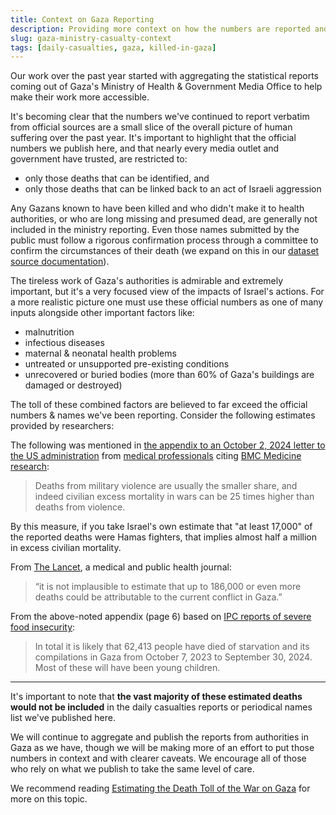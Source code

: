 ```yaml
---
title: Context on Gaza Reporting
description: Providing more context on how the numbers are reported and what they cover.
slug: gaza-ministry-casualty-context
tags: [daily-casualties, gaza, killed-in-gaza]
---
```


Our work over the past year started with aggregating the statistical reports coming out of Gaza's Ministry of Health & Government Media Office to help make their work more accessible.

It's becoming clear that the numbers we've continued to report verbatim from official sources are a small slice of the overall picture of human suffering over the past year. It's important to highlight that the official numbers we publish here, and that nearly every media outlet and government have trusted, are restricted to:

- only those deaths that can be identified, and
- only those deaths that can be linked back to an act of Israeli aggression

Any Gazans known to have been killed and who didn't make it to health authorities, or who are long missing and presumed dead, are generally not included in the ministry reporting. Even those names submitted by the public must follow a rigorous confirmation process through a committee to confirm the circumstances of their death (we expand on this in our [dataset source documentation](/docs/casualties-daily/#daily-sources)).

The tireless work of Gaza's authorities is admirable and extremely important, but it's a very focused view of the impacts of Israel's actions. For a more realistic picture one must use these official numbers as one of many inputs alongside other important factors like:

- malnutrition
- infectious diseases
- maternal & neonatal health problems
- untreated or unsupported pre-existing conditions
- unrecovered or buried bodies (more than 60% of Gaza's buildings are damaged or destroyed)

The toll of these combined factors are believed to far exceed the official numbers & names we've been reporting. Consider the following estimates provided by researchers:

The following was mentioned in [the appendix to an October 2, 2024 letter to the US administration](https://static1.squarespace.com/static/66e083452b3cbf4bbd719aa2/t/66fcd754b472610b6335d66f/1727846228615/Appendix+20241002.pdf) from [medical professionals](https://www.gazahealthcareletters.org/) citing [BMC Medicine research](https://link.springer.com/content/pdf/10.1186/s12916-020-01708-5.pdf):

> Deaths from military violence are usually the smaller
> share, and indeed civilian excess mortality in wars can be 25 times higher than deaths from
> violence.

By this measure, if you take Israel's own estimate that "at least 17,000" of the reported deaths were Hamas fighters, that implies almost half a million in excess civilian mortality.

From [The Lancet](<https://www.thelancet.com/journals/lancet/article/PIIS0140-6736(24)01169-3/fulltext>), a medical and public health journal:

> “it is not implausible to estimate that up to 186,000 or even more deaths
> could be attributable to the current conflict in Gaza.”

From the above-noted appendix (page 6) based on [IPC reports of severe food insecurity](https://www.ipcinfo.org/fileadmin/user_upload/ipcinfo/docs/IPC_Gaza_Strip_Acute_Food_Insecurity_MaySept2024_Special_Snapshot.pdf):

> In total it is likely that 62,413 people have died of starvation and its compilations in Gaza
> from October 7, 2023 to September 30, 2024. Most of these will have been young children.

---

It's important to note that **the vast majority of these estimated deaths would not be included** in the daily casualties reports or periodical names list we've published here.

We will continue to aggregate and publish the reports from authorities in Gaza as we have, though we will be making more of an effort to put those numbers in context and with clearer caveats. We encourage all of those who rely on what we publish to take the same level of care.

We recommend reading [Estimating the Death Toll of the War on Gaza](https://dataactivists.org/estimating_death_toll_of_war_on_gaza/) for more on this topic.

